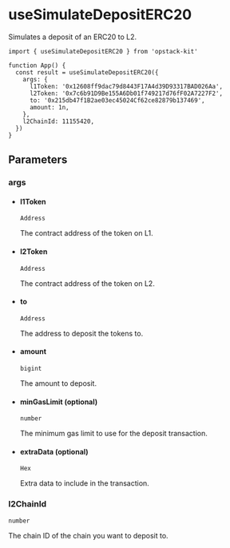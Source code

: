 # useSimulateDepositERC20

Simulates a deposit of an ERC20 to L2.

```tsx [example.tsx]
import { useSimulateDepositERC20 } from 'opstack-kit'

function App() {
  const result = useSimulateDepositERC20({
    args: {
      l1Token: '0x12608ff9dac79d8443F17A4d39D93317BAD026Aa',
      l2Token: '0x7c6b91D9Be155A6Db01f749217d76fF02A7227F2',
      to: '0x215db47f1B2ae03ec45024Cf62ce82879b137469',
      amount: 1n,
    },
    l2ChainId: 11155420,
  })
}
```

## Parameters

### args

- #### l1Token
  `Address`

  The contract address of the token on L1.

- #### l2Token
  `Address`

  The contract address of the token on L2.

- #### to
  `Address`

  The address to deposit the tokens to.

- #### amount
  `bigint`

  The amount to deposit.

- #### minGasLimit (optional)
  `number`

  The minimum gas limit to use for the deposit transaction.

- #### extraData (optional)
  `Hex`

  Extra data to include in the transaction.

### l2ChainId

`number`

The chain ID of the chain you want to deposit to.